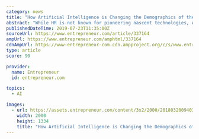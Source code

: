 ```yaml
---
category: news
title: "How Artificial Intelligence is Changing the Demographics of the HR Industry"
abstract: "While HR is not known for pioneering nascent technologies, Artificial Intelligence (AI) represents a terrific opportunity. The consumerization of HR technologies has brought AI to the forefront of innovation in HR. From recruitment to employee experience ..."
publishedDateTime: 2019-07-23T11:35:00Z
sourceUrl: https://www.entrepreneur.com/article/337164
ampUrl: https://www.entrepreneur.com/amphtml/337164
cdnAmpUrl: https://www-entrepreneur-com.cdn.ampproject.org/c/s/www.entrepreneur.com/amphtml/337164
type: article
score: 90

provider:
  name: Entrepreneur
  id: entrepreneur.com

topics:
  - AI

images:
  - url: https://assets.entrepreneur.com/content/3x2/2000/20180320094038-shutterstock-280575026.jpeg
    width: 2000
    height: 1334
    title: "How Artificial Intelligence is Changing the Demographics of the HR Industry"
---
```

